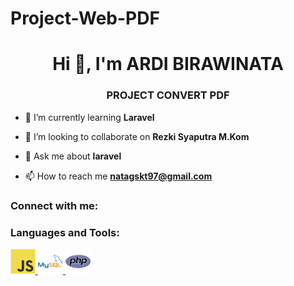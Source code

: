 # Project-Web-PDF

<h1 align="center">Hi 👋, I'm ARDI BIRAWINATA</h1>
<h3 align="center">PROJECT CONVERT PDF</h3>

- 🌱 I’m currently learning **Laravel**

- 👯 I’m looking to collaborate on **Rezki Syaputra M.Kom**

- 💬 Ask me about **laravel**

- 📫 How to reach me **natagskt97@gmail.com**

<h3 align="left">Connect with me:</h3>
<p align="left">
</p>

<h3 align="left">Languages and Tools:</h3>
<p align="left"> <a href="https://developer.mozilla.org/en-US/docs/Web/JavaScript" target="_blank" rel="noreferrer"> <img src="https://raw.githubusercontent.com/devicons/devicon/master/icons/javascript/javascript-original.svg" alt="javascript" width="40" height="40"/> </a> <a href="https://www.mysql.com/" target="_blank" rel="noreferrer"> <img src="https://raw.githubusercontent.com/devicons/devicon/master/icons/mysql/mysql-original-wordmark.svg" alt="mysql" width="40" height="40"/> </a> <a href="https://www.php.net" target="_blank" rel="noreferrer"> <img src="https://raw.githubusercontent.com/devicons/devicon/master/icons/php/php-original.svg" alt="php" width="40" height="40"/> </a> </p>
